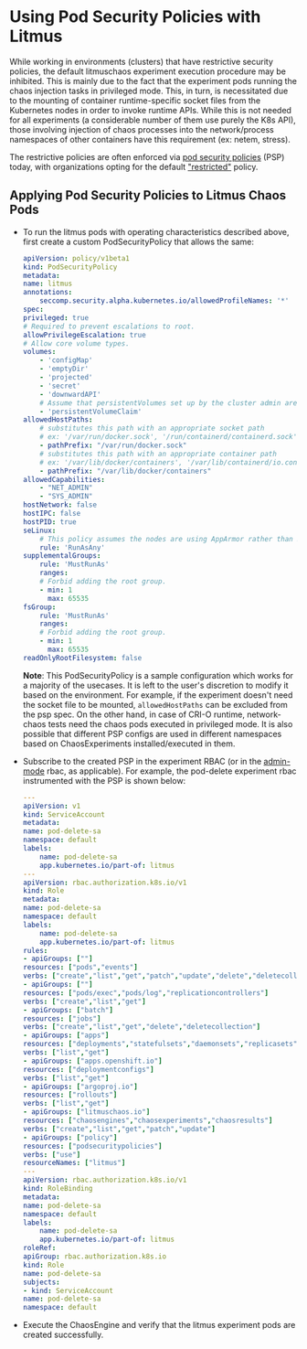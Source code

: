 # Using Pod Security Policies with Litmus

While working in environments (clusters) that have restrictive security policies, the default litmuschaos experiment execution procedure may be inhibited. 
This is mainly due to the fact that the experiment pods running the chaos injection tasks in privileged mode. This, in turn, is necessitated due to the mounting 
of container runtime-specific socket files from the Kubernetes nodes in order to invoke runtime APIs. While this is not needed for all experiments (a considerable 
number of them use purely the K8s API), those involving injection of chaos processes into the network/process namespaces of other containers have this requirement 
(ex: netem, stress).

The restrictive policies are often enforced via [pod security policies](https://kubernetes.io/docs/concepts/policy/pod-security-policy/) (PSP) today, with organizations
opting for the default ["restricted"](https://kubernetes.io/docs/concepts/policy/pod-security-policy/#example-policies) policy. 


## Applying Pod Security Policies to Litmus Chaos Pods


- To run the litmus pods with operating characteristics described above, first create a custom PodSecurityPolicy that allows the same: 

    [embedmd]:# (https://raw.githubusercontent.com/litmuschaos/chaos-charts/master/security/pod-security-policy/psp-litmus.yaml yaml)
    ```yaml
    apiVersion: policy/v1beta1
    kind: PodSecurityPolicy
    metadata:
    name: litmus
    annotations:
        seccomp.security.alpha.kubernetes.io/allowedProfileNames: '*'
    spec:
    privileged: true
    # Required to prevent escalations to root.
    allowPrivilegeEscalation: true
    # Allow core volume types.
    volumes:
        - 'configMap'
        - 'emptyDir'
        - 'projected'
        - 'secret'
        - 'downwardAPI'
        # Assume that persistentVolumes set up by the cluster admin are safe to use.
        - 'persistentVolumeClaim'
    allowedHostPaths:
        # substitutes this path with an appropriate socket path
        # ex: '/var/run/docker.sock', '/run/containerd/containerd.sock', '/run/crio/crio.sock'
        - pathPrefix: "/var/run/docker.sock"
        # substitutes this path with an appropriate container path
        # ex: '/var/lib/docker/containers', '/var/lib/containerd/io.containerd.runtime.v1.linux/k8s.io', '/var/lib/containers/storage/overlay/'
        - pathPrefix: "/var/lib/docker/containers"
    allowedCapabilities:
        - "NET_ADMIN"
        - "SYS_ADMIN"
    hostNetwork: false
    hostIPC: false
    hostPID: true
    seLinux:
        # This policy assumes the nodes are using AppArmor rather than SELinux.
        rule: 'RunAsAny'
    supplementalGroups:
        rule: 'MustRunAs'
        ranges:
        # Forbid adding the root group.
        - min: 1
          max: 65535
    fsGroup:
        rule: 'MustRunAs'
        ranges:
        # Forbid adding the root group.
        - min: 1
          max: 65535
    readOnlyRootFilesystem: false
    ```

    **Note**: This PodSecurityPolicy is a sample configuration which works for a majority of the usecases. It is left to the user's discretion to modify it based 
    on the environment. For example, if the experiment doesn't need the socket file to be mounted, `allowedHostPaths` can be excluded from the psp spec. On the
    other hand, in case of CRI-O runtime, network-chaos tests need the chaos pods executed in privileged mode. It is also possible that different PSP configs are
    used in different namespaces based on ChaosExperiments installed/executed in them. 

- Subscribe to the created PSP in the experiment RBAC (or in the [admin-mode](https://v1-docs.litmuschaos.io/docs/admin-mode/#prepare-rbac-manifest) rbac, as applicable).
  For example, the pod-delete experiment rbac instrumented with the PSP is shown below:

    [embedmd]:# (https://raw.githubusercontent.com/litmuschaos/chaos-charts/master/charts/generic/pod-delete/rbac-psp.yaml yaml) 
    ```yaml
    ---
    apiVersion: v1
    kind: ServiceAccount
    metadata:
    name: pod-delete-sa
    namespace: default
    labels:
        name: pod-delete-sa
        app.kubernetes.io/part-of: litmus
    ---
    apiVersion: rbac.authorization.k8s.io/v1
    kind: Role
    metadata:
    name: pod-delete-sa
    namespace: default
    labels:
        name: pod-delete-sa
        app.kubernetes.io/part-of: litmus
    rules:
    - apiGroups: [""]
    resources: ["pods","events"]
    verbs: ["create","list","get","patch","update","delete","deletecollection"]
    - apiGroups: [""]
    resources: ["pods/exec","pods/log","replicationcontrollers"]
    verbs: ["create","list","get"]
    - apiGroups: ["batch"]
    resources: ["jobs"]
    verbs: ["create","list","get","delete","deletecollection"]
    - apiGroups: ["apps"]
    resources: ["deployments","statefulsets","daemonsets","replicasets"]
    verbs: ["list","get"]
    - apiGroups: ["apps.openshift.io"]
    resources: ["deploymentconfigs"]
    verbs: ["list","get"]
    - apiGroups: ["argoproj.io"]
    resources: ["rollouts"]
    verbs: ["list","get"]
    - apiGroups: ["litmuschaos.io"]
    resources: ["chaosengines","chaosexperiments","chaosresults"]
    verbs: ["create","list","get","patch","update"]
    - apiGroups: ["policy"]
    resources: ["podsecuritypolicies"]
    verbs: ["use"]
    resourceNames: ["litmus"] 
    ---
    apiVersion: rbac.authorization.k8s.io/v1
    kind: RoleBinding
    metadata:
    name: pod-delete-sa
    namespace: default
    labels:
        name: pod-delete-sa
        app.kubernetes.io/part-of: litmus
    roleRef:
    apiGroup: rbac.authorization.k8s.io
    kind: Role
    name: pod-delete-sa
    subjects:
    - kind: ServiceAccount
    name: pod-delete-sa
    namespace: default

    ```

- Execute the ChaosEngine and verify that the litmus experiment pods are created successfully.  


